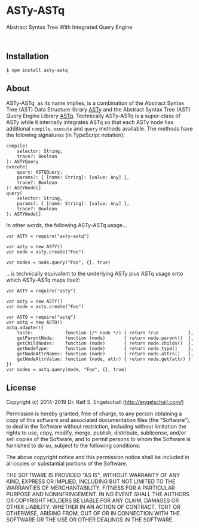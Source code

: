 
ASTy-ASTq
=========

Abstract Syntax Tree With Integrated Query Engine

<p/>
<img src="https://nodei.co/npm/asty-astq.png?downloads=true&stars=true" alt=""/>

<p/>
<img src="https://david-dm.org/rse/asty-astq.png" alt=""/>

Installation
------------

```shell
$ npm install asty-astq
```

About
-----

ASTy-ASTq, as its name implies, is a combination of
the Abstract Syntax Tree (AST) Data Structure library
[ASTy](https://www.npmjs.com/package/asty) and the Abstract Syntax Tree
(AST) Query Engine Library [ASTq](https://www.npmjs.com/package/astq).
Technically ASTy-ASTq is a super-class of ASTy while it internally
integrates ASTq so that each ASTy node has additional `compile`,
`execute` and `query` methods available. The methods have the folowing
signatures (in TypeScript notation):

    compile(
        selector: String,
        trace?: Boolean
    ): ASTYQuery
    execute(
        query: ASTQQuery,
        params?: { [name: String]: [value: Any] },
        trace?: Boolean
    ): ASTYNode[]
    query(
        selector: String,
        params?: { [name: String]: [value: Any] },
        trace?: Boolean
    ): ASTYNode[]

In other words, the following ASTy-ASTq usage...

    var ASTY = require("asty-astq")

    var asty = new ASTY()
    var node = asty.create("Foo")

    var nodes = node.query("Foo", {}, true)

...is technically equivalent to the underlying ASTy plus ASTq usage onto
which ASTy-ASTq maps itself:

    var ASTY = require("asty")

    var asty = new ASTY()
    var node = asty.create("Foo")

    var ASTQ = require("astq")
    var astq = new ASTQ()
    astq.adapter({
        taste:            function (/* node */) { return true           },
        getParentNode:    function (node)       { return node.parent()  },
        getChildNodes:    function (node)       { return node.childs()  },
        getNodeType:      function (node)       { return node.type()    },
        getNodeAttrNames: function (node)       { return node.attrs()   },
        getNodeAttrValue: function (node, attr) { return node.get(attr) }
    })
    var nodes = astq.query(node, "Foo", {}, true)

License
-------

Copyright (c) 2014-2019 Dr. Ralf S. Engelschall (http://engelschall.com/)

Permission is hereby granted, free of charge, to any person obtaining
a copy of this software and associated documentation files (the
"Software"), to deal in the Software without restriction, including
without limitation the rights to use, copy, modify, merge, publish,
distribute, sublicense, and/or sell copies of the Software, and to
permit persons to whom the Software is furnished to do so, subject to
the following conditions:

The above copyright notice and this permission notice shall be included
in all copies or substantial portions of the Software.

THE SOFTWARE IS PROVIDED "AS IS", WITHOUT WARRANTY OF ANY KIND,
EXPRESS OR IMPLIED, INCLUDING BUT NOT LIMITED TO THE WARRANTIES OF
MERCHANTABILITY, FITNESS FOR A PARTICULAR PURPOSE AND NONINFRINGEMENT.
IN NO EVENT SHALL THE AUTHORS OR COPYRIGHT HOLDERS BE LIABLE FOR ANY
CLAIM, DAMAGES OR OTHER LIABILITY, WHETHER IN AN ACTION OF CONTRACT,
TORT OR OTHERWISE, ARISING FROM, OUT OF OR IN CONNECTION WITH THE
SOFTWARE OR THE USE OR OTHER DEALINGS IN THE SOFTWARE.

